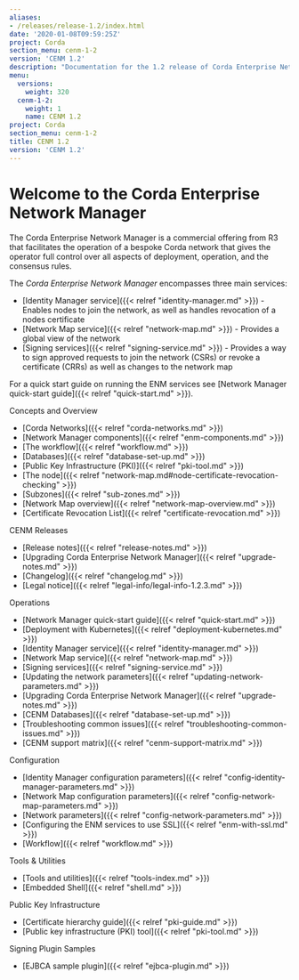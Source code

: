 ```yaml
---
aliases:
- /releases/release-1.2/index.html
date: '2020-01-08T09:59:25Z'
project: Corda
section_menu: cenm-1-2
version: 'CENM 1.2'
description: "Documentation for the 1.2 release of Corda Enterprise Network Manager (CENM)"
menu:
  versions:
    weight: 320
  cenm-1-2:
    weight: 1
    name: CENM 1.2
project: Corda
section_menu: cenm-1-2
title: CENM 1.2
version: 'CENM 1.2'
---
```



# Welcome to the Corda Enterprise Network Manager

The Corda Enterprise Network Manager is a commercial offering from R3 that facilitates the operation of a bespoke
Corda network that gives the operator full control over all aspects of deployment, operation, and the consensus rules.


The *Corda Enterprise Network Manager* encompasses three main services:

* [Identity Manager service]({{< relref "identity-manager.md" >}}) - Enables nodes to join the network, as well as handles revocation of a nodes certificate
* [Network Map service]({{< relref "network-map.md" >}}) - Provides a global view of the network
* [Signing services]({{< relref "signing-service.md" >}}) - Provides a way to sign approved requests to join the network (CSRs) or revoke a certificate
(CRRs) as well as changes to the network map

For a quick start guide on running the ENM services see [Network Manager quick-start guide]({{< relref "quick-start.md" >}}).

Concepts and Overview

* [Corda Networks]({{< relref "corda-networks.md" >}})
* [Network Manager components]({{< relref "enm-components.md" >}})
* [The workflow]({{< relref "workflow.md" >}})
* [Databases]({{< relref "database-set-up.md" >}})
* [Public Key Infrastructure (PKI)]({{< relref "pki-tool.md" >}})
* [The node]({{< relref "network-map.md#node-certificate-revocation-checking" >}})
* [Subzones]({{< relref "sub-zones.md" >}})
* [Network Map overview]({{< relref "network-map-overview.md" >}})
* [Certificate Revocation List]({{< relref "certificate-revocation.md" >}})

CENM Releases

* [Release notes]({{< relref "release-notes.md" >}})
* [Upgrading Corda Enterprise Network Manager]({{< relref "upgrade-notes.md" >}})
* [Changelog]({{< relref "changelog.md" >}})
* [Legal notice]({{< relref "legal-info/legal-info-1.2.3.md" >}})

Operations

* [Network Manager quick-start guide]({{< relref "quick-start.md" >}})
* [Deployment with Kubernetes]({{< relref "deployment-kubernetes.md" >}})
* [Identity Manager service]({{< relref "identity-manager.md" >}})
* [Network Map service]({{< relref "network-map.md" >}})
* [Signing services]({{< relref "signing-service.md" >}})
* [Updating the network parameters]({{< relref "updating-network-parameters.md" >}})
* [Upgrading Corda Enterprise Network Manager]({{< relref "upgrade-notes.md" >}})
* [CENM Databases]({{< relref "database-set-up.md" >}})
* [Troubleshooting common issues]({{< relref "troubleshooting-common-issues.md" >}})
* [CENM support matrix]({{< relref "cenm-support-matrix.md" >}})

Configuration

* [Identity Manager configuration parameters]({{< relref "config-identity-manager-parameters.md" >}})
* [Network Map configuration parameters]({{< relref "config-network-map-parameters.md" >}})
* [Network parameters]({{< relref "config-network-parameters.md" >}})
* [Configuring the ENM services to use SSL]({{< relref "enm-with-ssl.md" >}})
* [Workflow]({{< relref "workflow.md" >}})

Tools & Utilities

* [Tools and utilities]({{< relref "tools-index.md" >}})
* [Embedded Shell]({{< relref "shell.md" >}})

Public Key Infrastructure

* [Certificate hierarchy guide]({{< relref "pki-guide.md" >}})
* [Public key infrastructure (PKI) tool]({{< relref "pki-tool.md" >}})

Signing Plugin Samples

* [EJBCA sample plugin]({{< relref "ejbca-plugin.md" >}})
